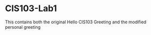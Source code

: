 # CIS103-Lab1
This contains both the original Hello CIS103 Greeting and the modified personal greeting